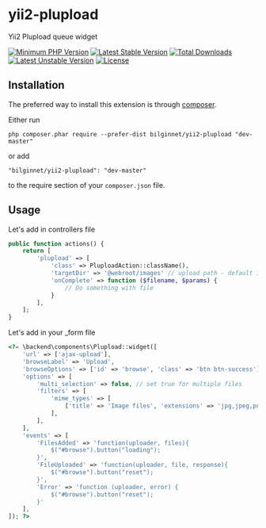 # yii2-plupload
Yii2 Plupload queue widget

[![Minimum PHP Version](http://img.shields.io/badge/php-%3E%3D%205.4-8892BF.svg)](https://php.net/)
[![Latest Stable Version](https://poser.pugx.org/bilginnet/yii2-plupload/v/stable)](https://packagist.org/packages/bilginnet/yii2-plupload)
[![Total Downloads](https://poser.pugx.org/bilginnet/yii2-plupload/downloads)](https://packagist.org/packages/bilginnet/yii2-plupload)
[![Latest Unstable Version](https://poser.pugx.org/bilginnet/yii2-plupload/v/unstable)](https://packagist.org/packages/bilginnet/yii2-plupload)
[![License](https://poser.pugx.org/bilginnet/yii2-plupload/license)](https://packagist.org/packages/bilginnet/yii2-parpluploadser)

Installation
------------

The preferred way to install this extension is through [composer](http://getcomposer.org/download/).

Either run

```
php composer.phar require --prefer-dist bilginnet/yii2-plupload "dev-master"
```

or add

```
"bilginnet/yii2-plupload": "dev-master"
```
to the require section of your `composer.json` file.


Usage
-----

Let's add in controllers file
````php
public function actions() {
    return [
        'plupload' => [
            'class' => PluploadAction::className(),
            'targetDir' => '@webroot/images' // upload path - default is '@webroot' or set your path
            'onComplete' => function ($filename, $params) {
                // Do something with file
            }
        ],
    ];
}
````

Let's add in your _form file
````php
<?= \backend\components\Plupload::widget([
    'url' => ['ajax-upload'],
    'browseLabel' => 'Upload',
    'browseOptions' => ['id' => 'browse', 'class' => 'btn btn-success'],
    'options' => [
        'multi_selection' => false, // set true for multiple files
        'filters' => [
            'mime_types' => [
                ['title' => 'Image files', 'extensions' => 'jpg,jpeg,png,gif'],                
            ],
        ],
    ],
    'events' => [
        'FilesAdded' => 'function(uploader, files){                            
            $("#browse").button("loading");
        }',
        'FileUploaded' => 'function(uploader, file, response){
            $("#browse").button("reset");
        }',
        'Error' => 'function (uploader, error) {                            
            $("#browse").button("reset");
        }'
    ],
]); ?>
````
